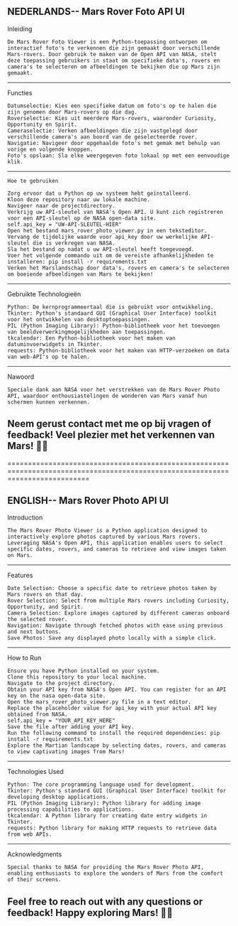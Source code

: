 NEDERLANDS-- Mars Rover Foto API UI
--------------------------------------------------------------------------------------------------------------------------------
Inleiding

    De Mars Rover Foto Viewer is een Python-toepassing ontworpen om interactief foto's te verkennen die zijn gemaakt door verschillende Mars-rovers. Door gebruik te maken van de Open API van NASA, stelt deze toepassing gebruikers in staat om specifieke data's, rovers en camera's te selecteren om afbeeldingen te bekijken die op Mars zijn gemaakt.
--------------------------------------------------------------------------------------------------------------------------------
Functies

    Datumselectie: Kies een specifieke datum om foto's op te halen die zijn genomen door Mars-rovers op die dag.
    Roverselectie: Kies uit meerdere Mars-rovers, waaronder Curiosity, Opportunity en Spirit.
    Cameraselectie: Verken afbeeldingen die zijn vastgelegd door verschillende camera's aan boord van de geselecteerde rover.
    Navigatie: Navigeer door opgehaalde foto's met gemak met behulp van vorige en volgende knoppen.
    Foto's opslaan: Sla elke weergegeven foto lokaal op met een eenvoudige klik.
--------------------------------------------------------------------------------------------------------------------------------
    Hoe te gebruiken

    Zorg ervoor dat u Python op uw systeem hebt geïnstalleerd.
    Kloon deze repository naar uw lokale machine.
    Navigeer naar de projectdirectory.
    Verkrijg uw API-sleutel van NASA's Open API. U kunt zich registreren voor een API-sleutel op de NASA open-data site.
    self.api_key = "UW-API-SLEUTEL-HIER"
    Open het bestand mars_rover_photo_viewer.py in een teksteditor.
    Vervang de tijdelijke waarde voor api_key door uw werkelijke API-sleutel die is verkregen van NASA.
    Sla het bestand op nadat u uw API-sleutel heeft toegevoegd.
    Voer het volgende commando uit om de vereiste afhankelijkheden te installeren: pip install -r requirements.txt
    Verken het Marslandschap door data's, rovers en camera's te selecteren om boeiende afbeeldingen van Mars te bekijken!
--------------------------------------------------------------------------------------------------------------------------------
Gebruikte Technologieën

    Python: De kernprogrammeertaal die is gebruikt voor ontwikkeling.
    Tkinter: Python's standaard GUI (Graphical User Interface) toolkit voor het ontwikkelen van desktoptoepassingen.
    PIL (Python Imaging Library): Python-bibliotheek voor het toevoegen van beeldverwerkingmogelijkheden aan toepassingen.
    tkcalendar: Een Python-bibliotheek voor het maken van datuminvoerwidgets in Tkinter.
    requests: Python-bibliotheek voor het maken van HTTP-verzoeken om data van web-API's op te halen.
--------------------------------------------------------------------------------------------------------------------------------
Nawoord

    Speciale dank aan NASA voor het verstrekken van de Mars Rover Photo API, waardoor enthousiastelingen de wonderen van Mars vanaf hun schermen kunnen verkennen.

Neem gerust contact met me op bij vragen of feedback! Veel plezier met het verkennen van Mars! 🚀🔭
--------------------------------------------------------------------------------------------------------------------------------

================================================================================================================================

ENGLISH-- Mars Rover Photo API UI
--------------------------------------------------------------------------------------------------------------------------------
Introduction

    The Mars Rover Photo Viewer is a Python application designed to interactively explore photos captured by various Mars rovers. Leveraging NASA's Open API, this application enables users to select specific dates, rovers, and cameras to retrieve and view images taken on Mars.
--------------------------------------------------------------------------------------------------------------------------------
Features

    Date Selection: Choose a specific date to retrieve photos taken by Mars rovers on that day.
    Rover Selection: Select from multiple Mars rovers including Curiosity, Opportunity, and Spirit.
    Camera Selection: Explore images captured by different cameras onboard the selected rover.
    Navigation: Navigate through fetched photos with ease using previous and next buttons.
    Save Photos: Save any displayed photo locally with a simple click.
--------------------------------------------------------------------------------------------------------------------------------
How to Run

    Ensure you have Python installed on your system.
    Clone this repository to your local machine.
    Navigate to the project directory.
    Obtain your API key from NASA's Open API. You can register for an API key on the nasa open-data site.
    Open the mars_rover_photo_viewer.py file in a text editor.
    Replace the placeholder value for api_key with your actual API key obtained from NASA.
    self.api_key = "YOUR_API_KEY_HERE"
    Save the file after adding your API key.
    Run the following command to install the required dependencies: pip install -r requirements.txt
    Explore the Martian landscape by selecting dates, rovers, and cameras to view captivating images from Mars!
--------------------------------------------------------------------------------------------------------------------------------
Technologies Used

    Python: The core programming language used for development.
    Tkinter: Python's standard GUI (Graphical User Interface) toolkit for developing desktop applications.
    PIL (Python Imaging Library): Python library for adding image processing capabilities to applications.
    tkcalendar: A Python library for creating date entry widgets in Tkinter.
    requests: Python library for making HTTP requests to retrieve data from web APIs.
--------------------------------------------------------------------------------------------------------------------------------
Acknowledgments

    Special thanks to NASA for providing the Mars Rover Photo API, enabling enthusiasts to explore the wonders of Mars from the comfort of their screens.

Feel free to reach out with any questions or feedback! Happy exploring Mars! 🚀🔭
--------------------------------------------------------------------------------------------------------------------------------

